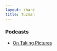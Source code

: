 ```yaml
---
layout: share
title: Tuzman
---
```


### Podcasts

* [On Taking Pictures](https://itunes.apple.com/us/podcast/on-taking-pictures/id526466395)
